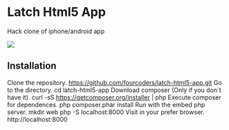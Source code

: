 # Latch Html5 App
Hack clone of iphone/android app

![](http://www.fourcoders.com/wp-includes/images/apphtml5.png)

## Installation
Clone the repository.
	https://github.com/fourcoders/latch-html5-app.git
Go to the directory.
	cd latch-html5-app
Download composer (Only if you don´t have it).
	curl -sS https://getcomposer.org/installer | php
Execute composer for dependences.
	php composer.phar install
Run with the embed php server.
	mkdir web
	php -S localhost:8000
Visit in your prefer browser.
	http://localhost:8000 
